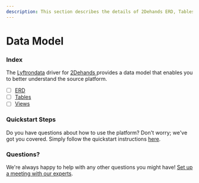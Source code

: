 ```yaml
---
description: This section describes the details of 2Dehands ERD, Tables, and Views.
---
```


# Data Model

### Index

The  [Lyftrondata](https://www.lyftrondata.com/) driver for [2Dehands](https://www.lyftrondata.com/integration/2dehands/)[ ](https://www.lyftrondata.com/integration/2dehands/)provides a data model that enables you to better understand the source platform.

* [ ] [ERD](../../../marketing-analytics/2dehands/data-model/erd.md)
* [ ] [Tables](../../../marketing-analytics/2dehands/data-model/tables.md)
* [ ] [Views](../../../marketing-analytics/2dehands/data-model/views.md)

### Quickstart Steps

Do you have questions about how to use the platform? Don't worry; we've got you covered. Simply follow the quickstart instructions [here](../../../../quickstart-steps.md).

### Questions? <a href="#questions" id="questions"></a>

We're always happy to help with any other questions you might have! [Set up a meeting with our experts](https://www.lyftrondata.com/book-a-meeting/).


